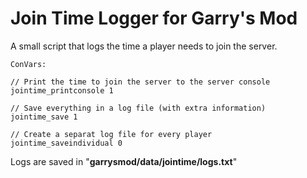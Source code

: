 # Join Time Logger for Garry's Mod
A small script that logs the time a player needs to join the server.
```
ConVars:

// Print the time to join the server to the server console
jointime_printconsole 1

// Save everything in a log file (with extra information)
jointime_save 1

// Create a separat log file for every player
jointime_saveindividual 0
```
Logs are saved in "**garrysmod/data/jointime/logs.txt**"
